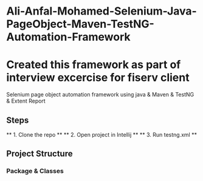 # Ali-Anfal-Mohamed-Selenium-Java-PageObject-Maven-TestNG-Automation-Framework
# Created this framework as part of interview excercise for fiserv client
Selenium page object automation framework using java &amp; Maven &amp; TestNG & Extent Report

## Steps

** 1. Clone the repo **
** 2. Open project in Intellij **
** 3. Run testng.xml **

## Project Structure
### Package & Classes


